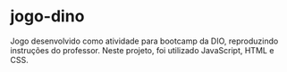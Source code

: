 # jogo-dino
Jogo desenvolvido como atividade para bootcamp da DIO, reproduzindo instruções do professor. Neste projeto, foi utilizado JavaScript, HTML e CSS.
